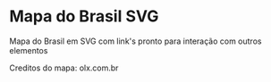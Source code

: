 Mapa do Brasil SVG
==================

Mapa do Brasil em SVG com link's pronto para interação com outros elementos

Creditos do mapa: olx.com.br
